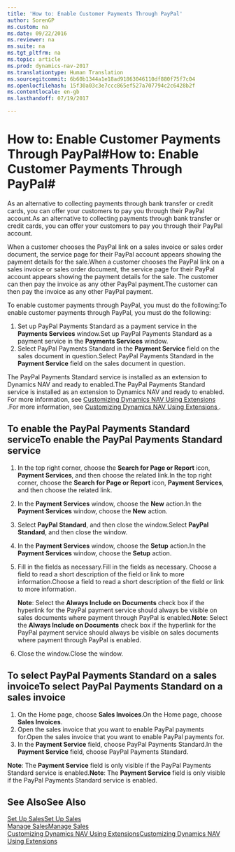 ```yaml
---
title: 'How to: Enable Customer Payments Through PayPal'
author: SorenGP
ms.custom: na
ms.date: 09/22/2016
ms.reviewer: na
ms.suite: na
ms.tgt_pltfrm: na
ms.topic: article
ms.prod: dynamics-nav-2017
ms.translationtype: Human Translation
ms.sourcegitcommit: 6b60b1344a1e18ad91863046110df880f75f7c04
ms.openlocfilehash: 15f30a03c3e7ccc865ef527a707794c2c6428b2f
ms.contentlocale: en-gb
ms.lasthandoff: 07/19/2017

---
```


# <a name="how-to-enable-customer-payments-through-paypal"></a><span data-ttu-id="13d3d-102">How to: Enable Customer Payments Through PayPal#</span><span class="sxs-lookup"><span data-stu-id="13d3d-102">How to: Enable Customer Payments Through PayPal#</span></span>
<span data-ttu-id="13d3d-103">As an alternative to collecting payments through bank transfer or credit cards, you can offer your customers to pay you through their PayPal account.</span><span class="sxs-lookup"><span data-stu-id="13d3d-103">As an alternative to collecting payments through bank transfer or credit cards, you can offer your customers to pay you through their PayPal account.</span></span>

<span data-ttu-id="13d3d-104">When a customer chooses the PayPal link on a sales invoice or sales order document, the service page for their PayPal account appears showing the payment details for the sale.</span><span class="sxs-lookup"><span data-stu-id="13d3d-104">When a customer chooses the PayPal link on a sales invoice or sales order document, the service page for their PayPal account appears showing the payment details for the sale.</span></span> <span data-ttu-id="13d3d-105">The customer can then pay the invoice as any other PayPal payment.</span><span class="sxs-lookup"><span data-stu-id="13d3d-105">The customer can then pay the invoice as any other PayPal payment.</span></span>

<span data-ttu-id="13d3d-106">To enable customer payments through PayPal, you must do the following:</span><span class="sxs-lookup"><span data-stu-id="13d3d-106">To enable customer payments through PayPal, you must do the following:</span></span>

1. <span data-ttu-id="13d3d-107">Set up PayPal Payments Standard as a payment service in the **Payments Services** window.</span><span class="sxs-lookup"><span data-stu-id="13d3d-107">Set up PayPal Payments Standard as a payment service in the **Payments Services** window.</span></span>
2. <span data-ttu-id="13d3d-108">Select PayPal Payments Standard in the **Payment Service** field on the sales document in question.</span><span class="sxs-lookup"><span data-stu-id="13d3d-108">Select PayPal Payments Standard in the **Payment Service** field on the sales document in question.</span></span>

<span data-ttu-id="13d3d-109">The PayPal Payments Standard service is installed as an extension to Dynamics NAV and ready to enabled.</span><span class="sxs-lookup"><span data-stu-id="13d3d-109">The PayPal Payments Standard service is installed as an extension to Dynamics NAV and ready to enabled.</span></span> <span data-ttu-id="13d3d-110">For more information, see [Customizing Dynamics NAV Using Extensions ](ui-extensions.md).</span><span class="sxs-lookup"><span data-stu-id="13d3d-110">For more information, see [Customizing Dynamics NAV Using Extensions ](ui-extensions.md).</span></span>

## <a name="to-enable-the-paypal-payments-standard-service"></a><span data-ttu-id="13d3d-111">To enable the PayPal Payments Standard service</span><span class="sxs-lookup"><span data-stu-id="13d3d-111">To enable the PayPal Payments Standard service</span></span>
1. <span data-ttu-id="13d3d-112">In the top right corner, choose the **Search for Page or Report** icon, **Payment Services**, and then choose the related link.</span><span class="sxs-lookup"><span data-stu-id="13d3d-112">In the top right corner, choose the **Search for Page or Report** icon, **Payment Services**, and then choose the related link.</span></span>  
2. <span data-ttu-id="13d3d-113">In the **Payment Services** window, choose the **New** action.</span><span class="sxs-lookup"><span data-stu-id="13d3d-113">In the **Payment Services** window, choose the **New** action.</span></span>
3. <span data-ttu-id="13d3d-114">Select **PayPal Standard**, and then close the window.</span><span class="sxs-lookup"><span data-stu-id="13d3d-114">Select **PayPal Standard**, and then close the window.</span></span>
4. <span data-ttu-id="13d3d-115">In the **Payment Services** window, choose the **Setup** action.</span><span class="sxs-lookup"><span data-stu-id="13d3d-115">In the **Payment Services** window, choose the **Setup** action.</span></span>
5. <span data-ttu-id="13d3d-116">Fill in the fields as necessary.</span><span class="sxs-lookup"><span data-stu-id="13d3d-116">Fill in the fields as necessary.</span></span> <span data-ttu-id="13d3d-117">Choose a field to read a short description of the field or link to more information.</span><span class="sxs-lookup"><span data-stu-id="13d3d-117">Choose a field to read a short description of the field or link to more information.</span></span>

    <span data-ttu-id="13d3d-118">**Note**: Select the **Always Include on Documents** check box if the hyperlink for the PayPal payment service should always be visible on sales documents where payment through PayPal is enabled.</span><span class="sxs-lookup"><span data-stu-id="13d3d-118">**Note**: Select the **Always Include on Documents** check box if the hyperlink for the PayPal payment service should always be visible on sales documents where payment through PayPal is enabled.</span></span>

6. <span data-ttu-id="13d3d-119">Close the window.</span><span class="sxs-lookup"><span data-stu-id="13d3d-119">Close the window.</span></span>

## <a name="to-select-paypal-payments-standard-on-a-sales-invoice"></a><span data-ttu-id="13d3d-120">To select PayPal Payments Standard on a sales invoice</span><span class="sxs-lookup"><span data-stu-id="13d3d-120">To select PayPal Payments Standard on a sales invoice</span></span>
1. <span data-ttu-id="13d3d-121">On the Home page, choose **Sales Invoices**.</span><span class="sxs-lookup"><span data-stu-id="13d3d-121">On the Home page, choose **Sales Invoices**.</span></span>
2. <span data-ttu-id="13d3d-122">Open the sales invoice that you want to enable PayPal payments for.</span><span class="sxs-lookup"><span data-stu-id="13d3d-122">Open the sales invoice that you want to enable PayPal payments for.</span></span>
3. <span data-ttu-id="13d3d-123">In the **Payment Service** field, choose PayPal Payments Standard.</span><span class="sxs-lookup"><span data-stu-id="13d3d-123">In the **Payment Service** field, choose PayPal Payments Standard.</span></span>

<span data-ttu-id="13d3d-124">**Note**: The **Payment Service** field is only visible if the PayPal Payments Standard service is enabled.</span><span class="sxs-lookup"><span data-stu-id="13d3d-124">**Note**: The **Payment Service** field is only visible if the PayPal Payments Standard service is enabled.</span></span>   

## <a name="see-also"></a><span data-ttu-id="13d3d-125">See Also</span><span class="sxs-lookup"><span data-stu-id="13d3d-125">See Also</span></span>  
[<span data-ttu-id="13d3d-126">Set Up Sales</span><span class="sxs-lookup"><span data-stu-id="13d3d-126">Set Up Sales</span></span>](sales-setup-sales.md)  
[<span data-ttu-id="13d3d-127">Manage Sales</span><span class="sxs-lookup"><span data-stu-id="13d3d-127">Manage Sales</span></span>](sales-manage-sales.md)  
[<span data-ttu-id="13d3d-128">Customizing Dynamics NAV Using Extensions</span><span class="sxs-lookup"><span data-stu-id="13d3d-128">Customizing Dynamics NAV Using Extensions</span></span>](ui-extensions.md)

